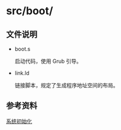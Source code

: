 # src/boot/
## 文件说明

- boot.s

    启动代码，使用 Grub 引导。
    
- link.ld

    链接脚本，规定了生成程序地址空间的布局。
    
## 参考资料
    
[系统初始化](https://wiki.osdev.org/Bare_Bones)

